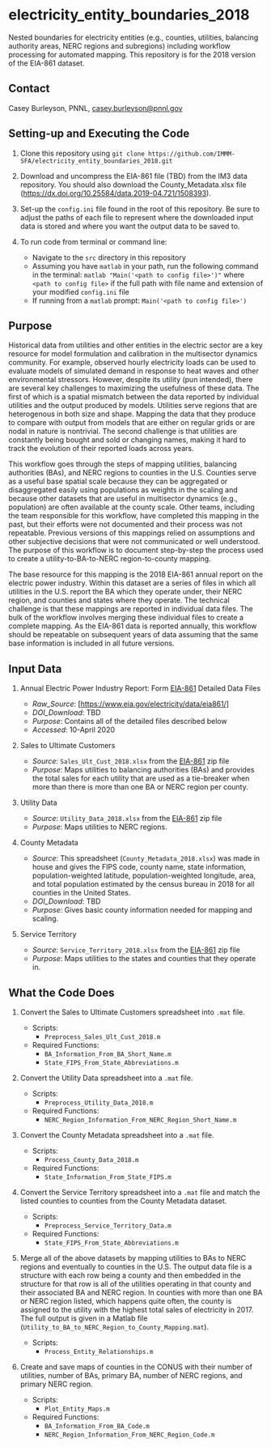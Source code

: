 # electricity_entity_boundaries_2018
Nested boundaries for electricity entities (e.g., counties, utilities, balancing authority areas, NERC regions and subregions) including workflow processing for automated mapping. This repository is for the 2018 version of the EIA-861 dataset.

## Contact
Casey Burleyson, PNNL,
casey.burleyson@pnnl.gov

## Setting-up and Executing the Code
1. Clone this repository using `git clone https://github.com/IMMM-SFA/electricity_entity_boundaries_2018.git`

2. Download and uncompress the EIA-861 file (TBD) from the IM3 data repository. You should also download the County_Metadata.xlsx file (https://dx.doi.org/10.25584/data.2019-04.721/1508393).

3. Set-up the `config.ini` file found in the root of this repository.  Be sure to adjust the paths of each file to represent where the downloaded input data is stored and where you want the output data to be saved to.

4. To run code from terminal or command line:
    - Navigate to the `src` directory in this repository
    - Assuming you have `matlab` in your path, run the following command in the terminal:  `matlab "Main('<path to config file>')"` where `<path to config file>` if the full path with file name and extension of your modified `config.ini` file
    - If running from a `matlab` prompt:  `Main('<path to config file>')`

## Purpose
Historical data from utilities and other entities in the electric sector are a key resource for model formulation and calibration in the multisector dynamics community. For example, observed hourly electricity loads can be used to evaluate models of simulated demand in response to heat waves and other environmental stressors. However, despite its utility (pun intended), there are several key challenges to maximizing the usefulness of these data. The first of which is a spatial mismatch between the data reported by individual utilities and the output produced by models. Utilities serve regions that are heterogenous in both size and shape. Mapping the data that they produce to compare with output from models that are either on regular grids or are nodal in nature is nontrivial. The second challenge is that utilities are constantly being bought and sold or changing names, making it hard to track the evolution of their reported loads across years.

This workflow goes through the steps of mapping utilities, balancing authorities (BAs), and NERC regions to counties in the U.S. Counties serve as a useful base spatial scale because they can be aggregated or disaggregated easily using populations as weights in the scaling and because other datasets that are useful in multisector dynamics (e.g., population) are often available at the county scale. Other teams, including the team responsible for this workflow, have completed this mapping in the past, but their efforts were not documented and their process was not repeatable. Previous versions of this mappings relied on assumptions and other subjective decisions that were not communicated or well understood. The purpose of this workflow is to document step-by-step the process used to create a utility-to-BA-to-NERC region-to-county mapping.

The base resource for this mapping is the 2018 EIA-861 annual report on the electric power industry. Within this dataset are a series of files in which all utilities in the U.S. report the BA which they operate under, their NERC region, and counties and states where they operate. The technical challenge is that these mappings are reported in individual data files. The bulk of the workflow involves merging these individual files to create a complete mapping. As the EIA-861 data is reported annually, this workflow should be repeatable on subsequent years of data assuming that the same base information is included in all future versions.

## Input Data
1. Annual Electric Power Industry Report: Form [EIA-861](https://www.eia.gov/electricity/data/eia861/) Detailed Data Files
    * _Raw_Source_: [https://www.eia.gov/electricity/data/eia861/]
    * _DOI_Download_: TBD
    * _Purpose_: Contains all of the detailed files described below
    * _Accessed_: 10-April 2020

2. Sales to Ultimate Customers
    * _Source_: `Sales_Ult_Cust_2018.xlsx` from the [EIA-861](https://www.eia.gov/electricity/data/eia861/) zip file
    * _Purpose_: Maps utilities to balancing authorities (BAs) and provides the total sales for each utility that are used as a tie-breaker when more than there is more than one BA or NERC region per county.

3. Utility Data
    * _Source_: `Utility_Data_2018.xlsx` from the [EIA-861](https://www.eia.gov/electricity/data/eia861/) zip file
    * _Purpose_: Maps utilities to NERC regions.

4. County Metadata
    * _Source_: This spreadsheet (`County_Metadata_2018.xlsx`) was made in house and gives the FIPS code, county name, state information, population-weighted latitude, population-weighted longitude, area, and total population estimated by the census bureau in 2018 for all counties in the United States.
    * _DOI_Download_: TBD
    * _Purpose_: Gives basic county information needed for mapping and scaling.

5. Service Territory
    * _Source_: `Service_Territory_2018.xlsx` from the [EIA-861](https://www.eia.gov/electricity/data/eia861/) zip file
    * _Purpose_: Maps utilities to the states and counties that they operate in.

## What the Code Does

1.	Convert the Sales to Ultimate Customers spreadsheet into `.mat` file.
    *	Scripts:
        *	`Preprocess_Sales_Ult_Cust_2018.m`
    *	Required Functions:
        *	`BA_Information_From_BA_Short_Name.m`
        *	`State_FIPS_From_State_Abbreviations.m`

2.	Convert the Utility Data spreadsheet into a `.mat` file.
    *	Scripts:
        *	`Preprocess_Utility_Data_2018.m`
    *	Required Functions:
        *	`NERC_Region_Information_From_NERC_Region_Short_Name.m`

3.	Convert the County Metadata spreadsheet into a `.mat` file.
    *	Scripts:
        *	`Process_County_Data_2018.m`
    *	Required Functions:
        *	`State_Information_From_State_FIPS.m`

4.	Convert the Service Territory spreadsheet into a `.mat` file and match the listed counties to counties from the County Metadata dataset.
    *	Scripts:
        *	`Preprocess_Service_Territory_Data.m`
    *	Required Functions:
        *	`State_FIPS_From_State_Abbreviations.m`

5.	Merge all of the above datasets by mapping utilities to BAs to NERC regions and eventually to counties in the U.S. The output data file is a structure with each row being a county and then embedded in the structure for that row is all of the utilities operating in that county and their associated BA and NERC region. In counties with more than one BA or NERC region listed, which happens quite often, the county is assigned to the utility with the highest total sales of electricity in 2017. The full output is given in a Matlab file (`Utility_to_BA_to_NERC_Region_to_County_Mapping.mat`).
    *	Scripts:
        *	`Process_Entity_Relationships.m`

6.	Create and save maps of counties in the CONUS with their number of utilities, number of BAs, primary BA, number of NERC regions, and primary NERC region.
    *	Scripts:
        *	`Plot_Entity_Maps.m`
    *	Required Functions:
        *	`BA_Information_From_BA_Code.m`
        *	`NERC_Region_Information_From_NERC_Region_Code.m`
